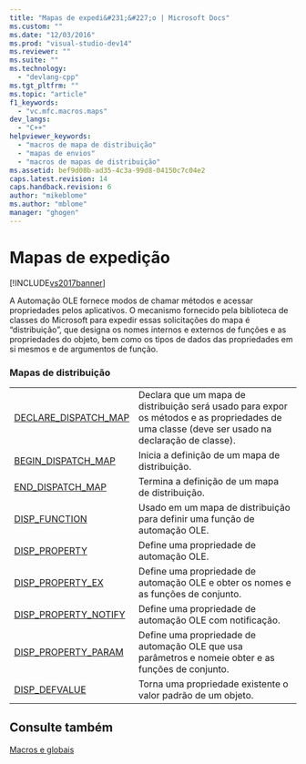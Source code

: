 ```yaml
---
title: "Mapas de expedi&#231;&#227;o | Microsoft Docs"
ms.custom: ""
ms.date: "12/03/2016"
ms.prod: "visual-studio-dev14"
ms.reviewer: ""
ms.suite: ""
ms.technology: 
  - "devlang-cpp"
ms.tgt_pltfrm: ""
ms.topic: "article"
f1_keywords: 
  - "vc.mfc.macros.maps"
dev_langs: 
  - "C++"
helpviewer_keywords: 
  - "macros de mapa de distribuição"
  - "mapas de envios"
  - "macros de mapas de distribuição"
ms.assetid: bef9d08b-ad35-4c3a-99d8-04150c7c04e2
caps.latest.revision: 14
caps.handback.revision: 6
author: "mikeblome"
ms.author: "mblome"
manager: "ghogen"
---
```

# Mapas de expedi&#231;&#227;o
[!INCLUDE[vs2017banner](../../assembler/inline/includes/vs2017banner.md)]

A Automação OLE fornece modos de chamar métodos e acessar propriedades pelos aplicativos.  O mecanismo fornecido pela biblioteca de classes do Microsoft para expedir essas solicitações do mapa é “distribuição”, que designa os nomes internos e externos de funções e as propriedades do objeto, bem como os tipos de dados das propriedades em si mesmos e de argumentos de função.  
  
### Mapas de distribuição  
  
|||  
|-|-|  
|[DECLARE\_DISPATCH\_MAP](../Topic/DECLARE_DISPATCH_MAP.md)|Declara que um mapa de distribuição será usado para expor os métodos e as propriedades de uma classe \(deve ser usado na declaração de classe\).|  
|[BEGIN\_DISPATCH\_MAP](../Topic/BEGIN_DISPATCH_MAP.md)|Inicia a definição de um mapa de distribuição.|  
|[END\_DISPATCH\_MAP](../Topic/END_DISPATCH_MAP.md)|Termina a definição de um mapa de distribuição.|  
|[DISP\_FUNCTION](../Topic/DISP_FUNCTION.md)|Usado em um mapa de distribuição para definir uma função de automação OLE.|  
|[DISP\_PROPERTY](../Topic/DISP_PROPERTY.md)|Define uma propriedade de automação OLE.|  
|[DISP\_PROPERTY\_EX](../Topic/DISP_PROPERTY_EX.md)|Define uma propriedade de automação OLE e obter os nomes e as funções de conjunto.|  
|[DISP\_PROPERTY\_NOTIFY](../Topic/DISP_PROPERTY_NOTIFY.md)|Define uma propriedade de automação OLE com notificação.|  
|[DISP\_PROPERTY\_PARAM](../Topic/DISP_PROPERTY_PARAM.md)|Define uma propriedade de automação OLE que usa parâmetros e nomeie obter e as funções de conjunto.|  
|[DISP\_DEFVALUE](../Topic/DISP_DEFVALUE.md)|Torna uma propriedade existente o valor padrão de um objeto.|  
  
## Consulte também  
 [Macros e globais](../../mfc/reference/mfc-macros-and-globals.md)